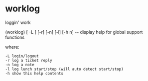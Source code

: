 # worklog
loggin' work

(worklog) [ -L ] [-r] [-n] [-l] [-h n] -- display help for global support functions

where:


    -L login/logout 
    -r log a ticket reply
    -n log a note
    -l log lunch start/stop (will auto detect start/stop)
    -h show this help contents
